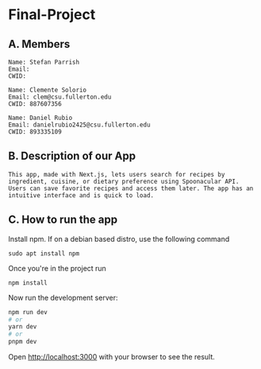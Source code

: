 # Final-Project

## A. Members

```
Name: Stefan Parrish
Email:
CWID:
```

```
Name: Clemente Solorio
Email: clem@csu.fullerton.edu
CWID: 887607356
```

```
Name: Daniel Rubio
Email: danielrubio2425@csu.fullerton.edu
CWID: 893335109
```

## B. Description of our App

```
This app, made with Next.js, lets users search for recipes by ingredient, cuisine, or dietary preference using Spoonacular API. Users can save favorite recipes and access them later. The app has an intuitive interface and is quick to load.
```

## C. How to run the app

Install npm. If on a debian based distro, use the following command

```
sudo apt install npm
```

Once you're in the project run

```
npm install 
```

Now run the development server:

```bash
npm run dev
# or
yarn dev
# or
pnpm dev
```

Open [http://localhost:3000](http://localhost:3000) with your browser to see the result.

